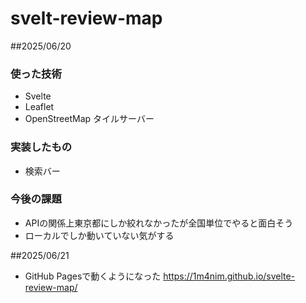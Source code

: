 # svelt-review-map

##2025/06/20
### 使った技術
- Svelte
- Leaflet
- OpenStreetMap タイルサーバー

### 実装したもの
- 検索バー

### 今後の課題
- APIの関係上東京都にしか絞れなかったが全国単位でやると面白そう
-  ローカルでしか動いていない気がする

##2025/06/21
- GitHub Pagesで動くようになった
https://1m4nim.github.io/svelte-review-map/

